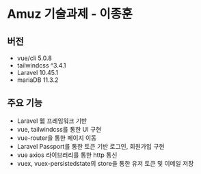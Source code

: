 # Amuz 기술과제 - 이종훈

## 버전

- vue/cli 5.0.8
- tailwindcss ^3.4.1
- Laravel 10.45.1
- mariaDB 11.3.2

## 주요 기능

- Laravel 웹 프레임워크 기반
- vue, tailwindcss를 통한 UI 구현
- vue-router을 통한 페이지 이동
- Laravel Passport를 통한 토큰 기반 로그인, 회원가입 구현
- vue axios 라이브러리를 통한 http 통신
- vuex, vuex-persistedstate의 store을 통한 유저 토큰 및 이메일 저장
